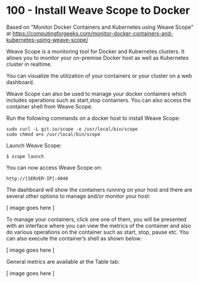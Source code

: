 # 100 - Install Weave Scope to Docker

Based on "Monitor Docker Containers and Kubernetes using Weave Scope" at https://computingforgeeks.com/monitor-docker-containers-and-kubernetes-using-weave-scope/

Weave Scope is a monitoring tool for Docker and Kubernetes clusters. It allows you to monitor your on-premise Docker host as well as Kubernetes cluster in realtime.

You can visualize the utilization of your containers or your cluster on a web dashboard.

Weave Scope can also be used to manage your docker containers which includes operations such as start,stop containers. You can also access the container shell from Weave Scope.

Run the following commands on a docker host to install Weave Scope:

```
sudo curl -L git.io/scope -o /usr/local/bin/scope
sudo chmod a+x /usr/local/bin/scope
```

Launch Weave Scope:

```$ scope launch```

You can now access Weave Scope on:

```http://[SERVER-IP]:4040```

The dashboard will show the containers running on your host and there are several other options to manage and/or monitor your host:

[ image goes here ]

To manage your containers, click one one of them, you will be presented with an interface where you can view the metrics of the container and also do various operations on the container such as start, stop, pause etc. You can also execute the container’s shell as shown below:

[ image goes here ]

General metrics are available at the Table tab:

[ image goes here ]
